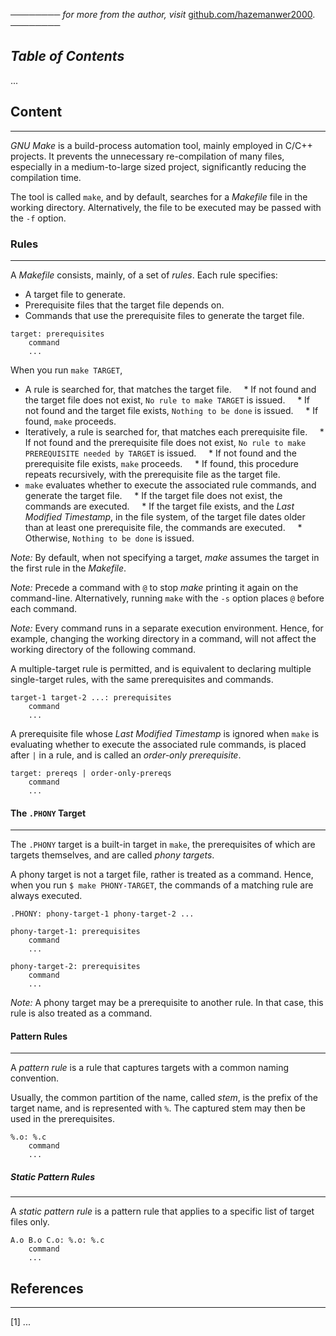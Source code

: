 ──────── *for more from the author, visit* [github.com/hazemanwer2000](https://github.com/hazemanwer2000). ────────
## *Table of Contents*
...
## Content
---
*GNU Make* is a build-process automation tool, mainly employed in C/C++ projects. It prevents the unnecessary re-compilation of many files, especially in a medium-to-large sized project, significantly reducing the compilation time.

The tool is called `make`, and by default, searches for a *Makefile* file in the working directory. Alternatively, the file to be executed may be passed with the `-f` option.
### Rules
---
A *Makefile* consists, mainly, of a set of *rules*. Each rule specifies:
* A target file to generate.
* Prerequisite files that the target file depends on.
* Commands that use the prerequisite files to generate the target file.

```
target: prerequisites
    command
    ...
```

When you run `make TARGET`,
* A rule is searched for, that matches the target file.
    * If not found and the target file does not exist, `No rule to make TARGET` is issued.
    * If not found and the target file exists, `Nothing to be done` is issued.
    * If found, `make` proceeds.
* Iteratively, a rule is searched for, that matches each prerequisite file.
    * If not found and the prerequisite file does not exist, `No rule to make PREREQUISITE needed by TARGET` is issued.
    * If not found and the prerequisite file exists, `make` proceeds.
    * If found, this procedure repeats recursively, with the prerequisite file as the target file.
* `make` evaluates whether to execute the associated rule commands, and generate the target file.
    * If the target file does not exist, the commands are executed.
    * If the target file exists, and the *Last Modified Timestamp*, in the file system, of the target file dates older than at least one prerequisite file, the commands are executed.
    * Otherwise, `Nothing to be done` is issued.

*Note:* By default, when not specifying a target, *make* assumes the target in the first rule in the *Makefile*.

*Note:* Precede a command with `@` to stop *make* printing it again on the command-line. Alternatively, running `make` with the `-s` option places `@` before each command.

*Note:* Every command runs in a separate execution environment. Hence, for example, changing the working directory in a command, will not affect the working directory of the following command.

A multiple-target rule is permitted, and is equivalent to declaring multiple single-target rules, with the same prerequisites and commands.

```
target-1 target-2 ...: prerequisites
    command
    ...
```

A prerequisite file whose *Last Modified Timestamp* is ignored when `make` is evaluating whether to execute the associated rule commands, is placed after `|` in a rule, and is called an *order-only prerequisite*.

```
target: prereqs | order-only-prereqs
    command
    ...
```
#### The `.PHONY` Target
---
The `.PHONY` target is a built-in target in `make`, the prerequisites of which are targets themselves, and are called *phony targets*.

A phony target is not a target file, rather is treated as a command. Hence, when you run `$ make PHONY-TARGET`, the commands of a matching rule are always executed.

```
.PHONY: phony-target-1 phony-target-2 ...

phony-target-1: prerequisites
    command
    ...

phony-target-2: prerequisites
    command
    ...
```

*Note:* A phony target may be a prerequisite to another rule. In that case, this rule is also treated as a command.
#### Pattern Rules
---
A *pattern rule* is a rule that captures targets with a common naming convention.

Usually, the common partition of the name, called *stem*, is the prefix of the target name, and is represented with `%`. The captured stem may then be used in the prerequisites.

```
%.o: %.c
    command
    ...
```
##### Static Pattern Rules
---
A *static pattern rule* is a pattern rule that applies to a specific list of target files only.

```
A.o B.o C.o: %.o: %.c
    command
    ...
```
## References
---
[1] ...